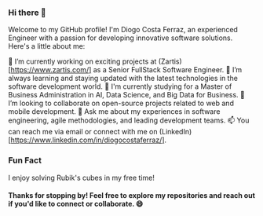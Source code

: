 ### Hi there 👋

Welcome to my GitHub profile! I'm Diogo Costa Ferraz, an experienced Engineer with a passion for developing innovative software solutions. Here's a little about me:

🔭 I’m currently working on exciting projects at (Zartis)[https://www.zartis.com/] as a Senior FullStack Software Engineer.
🌱 I’m always learning and staying updated with the latest technologies in the software development world.
🤖 I'm currently studying for a Master of Business Administration in AI, Data Science, and Big Data for Business. 
👯 I’m looking to collaborate on open-source projects related to web and mobile development.
💬 Ask me about my experiences in software engineering, agile methodologies, and leading development teams.
📫 You can reach me via email or connect with me on (LinkedIn)[https://www.linkedin.com/in/diogocostaferraz/].

### Fun Fact
I enjoy solving Rubik's cubes in my free time!

#### Thanks for stopping by! Feel free to explore my repositories and reach out if you'd like to connect or collaborate. 😄
